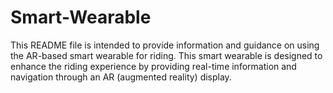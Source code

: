 # Smart-Wearable
This README file is intended to provide information and guidance on using the AR-based smart wearable for riding. This smart wearable is designed to enhance the riding experience by providing real-time information and navigation through an AR (augmented reality) display.
